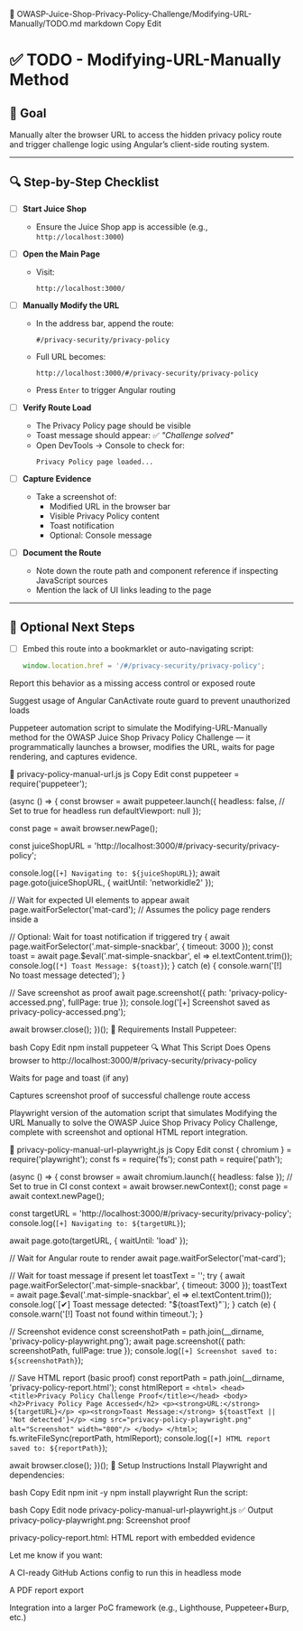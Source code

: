 📁 OWASP-Juice-Shop-Privacy-Policy-Challenge/Modifying-URL-Manually/TODO.md
markdown
Copy
Edit
# ✅ TODO - Modifying-URL-Manually Method

## 🎯 Goal
Manually alter the browser URL to access the hidden privacy policy route and trigger challenge logic using Angular’s client-side routing system.

---

## 🔍 Step-by-Step Checklist

- [ ] **Start Juice Shop**
  - Ensure the Juice Shop app is accessible (e.g., `http://localhost:3000`)

- [ ] **Open the Main Page**
  - Visit:
    ```
    http://localhost:3000/
    ```

- [ ] **Manually Modify the URL**
  - In the address bar, append the route:
    ```
    #/privacy-security/privacy-policy
    ```
  - Full URL becomes:
    ```
    http://localhost:3000/#/privacy-security/privacy-policy
    ```
  - Press `Enter` to trigger Angular routing

- [ ] **Verify Route Load**
  - The Privacy Policy page should be visible
  - Toast message should appear: ✅ *"Challenge solved"*
  - Open DevTools → Console to check for:
    ```
    Privacy Policy page loaded...
    ```

- [ ] **Capture Evidence**
  - Take a screenshot of:
    - Modified URL in the browser bar
    - Visible Privacy Policy content
    - Toast notification
    - Optional: Console message

- [ ] **Document the Route**
  - Note down the route path and component reference if inspecting JavaScript sources
  - Mention the lack of UI links leading to the page

---

## 🧪 Optional Next Steps

- [ ] Embed this route into a bookmarklet or auto-navigating script:
  ```js
  window.location.href = '/#/privacy-security/privacy-policy';
 Report this behavior as a missing access control or exposed route

 Suggest usage of Angular CanActivate route guard to prevent unauthorized loads

 Puppeteer automation script to simulate the Modifying-URL-Manually method for the OWASP Juice Shop Privacy Policy Challenge — it programmatically launches a browser, modifies the URL, waits for page rendering, and captures evidence.

📁 privacy-policy-manual-url.js
js
Copy
Edit
const puppeteer = require('puppeteer');

(async () => {
  const browser = await puppeteer.launch({
    headless: false,  // Set to true for headless run
    defaultViewport: null
  });

  const page = await browser.newPage();

  const juiceShopURL = 'http://localhost:3000/#/privacy-security/privacy-policy';

  console.log(`[+] Navigating to: ${juiceShopURL}`);
  await page.goto(juiceShopURL, { waitUntil: 'networkidle2' });

  // Wait for expected UI elements to appear
  await page.waitForSelector('mat-card'); // Assumes the policy page renders inside a <mat-card>

  // Optional: Wait for toast notification if triggered
  try {
    await page.waitForSelector('.mat-simple-snackbar', { timeout: 3000 });
    const toast = await page.$eval('.mat-simple-snackbar', el => el.textContent.trim());
    console.log(`[*] Toast Message: ${toast}`);
  } catch (e) {
    console.warn('[!] No toast message detected');
  }

  // Save screenshot as proof
  await page.screenshot({ path: 'privacy-policy-accessed.png', fullPage: true });
  console.log('[+] Screenshot saved as privacy-policy-accessed.png');

  await browser.close();
})();
🧪 Requirements
Install Puppeteer:

bash
Copy
Edit
npm install puppeteer
🔍 What This Script Does
Opens browser to http://localhost:3000/#/privacy-security/privacy-policy

Waits for page and toast (if any)

Captures screenshot proof of successful challenge route access

Playwright version of the automation script that simulates Modifying the URL Manually to solve the OWASP Juice Shop Privacy Policy Challenge, complete with screenshot and optional HTML report integration.

📁 privacy-policy-manual-url-playwright.js
js
Copy
Edit
const { chromium } = require('playwright');
const fs = require('fs');
const path = require('path');

(async () => {
  const browser = await chromium.launch({ headless: false }); // Set to true in CI
  const context = await browser.newContext();
  const page = await context.newPage();

  const targetURL = 'http://localhost:3000/#/privacy-security/privacy-policy';
  console.log(`[+] Navigating to: ${targetURL}`);

  await page.goto(targetURL, { waitUntil: 'load' });

  // Wait for Angular route to render
  await page.waitForSelector('mat-card');

  // Wait for toast message if present
  let toastText = '';
  try {
    await page.waitForSelector('.mat-simple-snackbar', { timeout: 3000 });
    toastText = await page.$eval('.mat-simple-snackbar', el => el.textContent.trim());
    console.log(`[✔] Toast message detected: "${toastText}"`);
  } catch (e) {
    console.warn('[!] Toast not found within timeout.');
  }

  // Screenshot evidence
  const screenshotPath = path.join(__dirname, 'privacy-policy-playwright.png');
  await page.screenshot({ path: screenshotPath, fullPage: true });
  console.log(`[+] Screenshot saved to: ${screenshotPath}`);

  // Save HTML report (basic proof)
  const reportPath = path.join(__dirname, 'privacy-policy-report.html');
  const htmlReport = `
    <html>
      <head><title>Privacy Policy Challenge Proof</title></head>
      <body>
        <h2>Privacy Policy Page Accessed</h2>
        <p><strong>URL:</strong> ${targetURL}</p>
        <p><strong>Toast Message:</strong> ${toastText || 'Not detected'}</p>
        <img src="privacy-policy-playwright.png" alt="Screenshot" width="800"/>
      </body>
    </html>
  `;
  fs.writeFileSync(reportPath, htmlReport);
  console.log(`[+] HTML report saved to: ${reportPath}`);

  await browser.close();
})();
🧪 Setup Instructions
Install Playwright and dependencies:

bash
Copy
Edit
npm init -y
npm install playwright
Run the script:

bash
Copy
Edit
node privacy-policy-manual-url-playwright.js
✅ Output
privacy-policy-playwright.png: Screenshot proof

privacy-policy-report.html: HTML report with embedded evidence

Let me know if you want:

A CI-ready GitHub Actions config to run this in headless mode

A PDF report export

Integration into a larger PoC framework (e.g., Lighthouse, Puppeteer+Burp, etc.)
